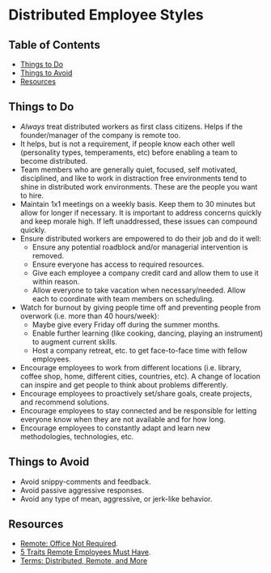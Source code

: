 # Distributed Employee Styles

<!-- Tocer[start]: Auto-generated, don't remove. -->

## Table of Contents

  - [Things to Do](#things-to-do)
  - [Things to Avoid](#things-to-avoid)
  - [Resources](#resources)

<!-- Tocer[finish]: Auto-generated, don't remove. -->

## Things to Do

- *Always* treat distributed workers as first class citizens. Helps if the founder/manager of the
  company is remote too.
- It helps, but is not a requirement, if people know each other well (personality types,
  temperaments, etc) before enabling a team to become distributed.
- Team members who are generally quiet, focused, self motivated, disciplined, and like to work in
  distraction free environments tend to shine in distributed work environments. These are the people
  you want to hire.
- Maintain 1x1 meetings on a weekly basis. Keep them to 30 minutes but allow for longer if
  necessary. It is important to address concerns quickly and keep morale high. If left unaddressed,
  these issues can compound quickly.
- Ensure distributed workers are empowered to do their job and do it well:
    - Ensure any potential roadblock and/or managerial intervention is removed.
    - Ensure everyone has access to required resources.
    - Give each employee a company credit card and allow them to use it within reason.
    - Allow everyone to take vacation when necessary/needed. Allow each to coordinate with team
      members on scheduling.
- Watch for burnout by giving people time off and preventing people from overwork (i.e. more than 40
  hours/week):
    - Maybe give every Friday off during the summer months.
    - Enable further learning (like cooking, dancing, playing an instrument) to augment current
      skills.
    - Host a company retreat, etc. to get face-to-face time with fellow employees.
- Encourage employees to work from different locations (i.e. library, coffee shop, home, different
  cities, countries, etc). A change of location can inspire and get people to think about problems
  differently.
- Encourage employees to proactively set/share goals, create projects, and recommend solutions.
- Encourage employees to stay connected and be responsible for letting everyone know when they are
  not available and for how long.
- Encourage employees to constantly adapt and learn new methodologies, technologies, etc.

## Things to Avoid

- Avoid snippy-comments and feedback.
- Avoid passive aggressive responses.
- Avoid any type of mean, aggressive, or jerk-like behavior.

## Resources

- [Remote: Office Not Required](https://37signals.com/remote).
- [5 Traits Remote Employees Must Have](http://www.inc.com/jeff-haden/5-traits-of-great-remote-employees.html).
- [Terms: Distributed, Remote, and More](http://vanderburg.org/blog/2016/05/31/mdt_2_distributed.html)
